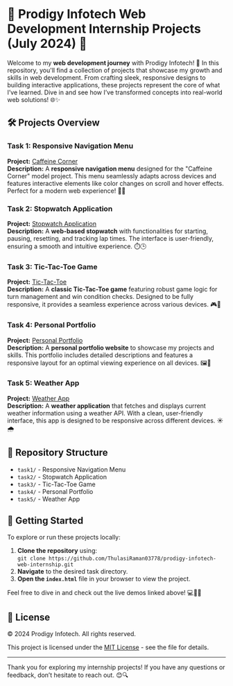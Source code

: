# 🌟 Prodigy Infotech Web Development Internship Projects (July 2024) 🌟

Welcome to my **web development journey** with Prodigy Infotech! 🚀 In this repository, you'll find a collection of projects that showcase my growth and skills in web development. From crafting sleek, responsive designs to building interactive applications, these projects represent the core of what I’ve learned. Dive in and see how I’ve transformed concepts into real-world web solutions! 🌐✨

## 🛠️ Projects Overview

### Task 1: Responsive Navigation Menu
**Project:** [Caffeine Corner](#)  
**Description:** A **responsive navigation menu** designed for the "Caffeine Corner" model project. This menu seamlessly adapts across devices and features interactive elements like color changes on scroll and hover effects. Perfect for a modern web experience! 🌈🔗

### Task 2: Stopwatch Application
**Project:** [Stopwatch Application](#)  
**Description:** A **web-based stopwatch** with functionalities for starting, pausing, resetting, and tracking lap times. The interface is user-friendly, ensuring a smooth and intuitive experience. ⏱️🕒

### Task 3: Tic-Tac-Toe Game
**Project:** [Tic-Tac-Toe](#)  
**Description:** A **classic Tic-Tac-Toe game** featuring robust game logic for turn management and win condition checks. Designed to be fully responsive, it provides a seamless experience across various devices. 🎮📱

### Task 4: Personal Portfolio
**Project:** [Personal Portfolio](#)  
**Description:** A **personal portfolio website** to showcase my projects and skills. This portfolio includes detailed descriptions and features a responsive layout for an optimal viewing experience on all devices. 🖼️📝

### Task 5: Weather App
**Project:** [Weather App](#)  
**Description:** A **weather application** that fetches and displays current weather information using a weather API. With a clean, user-friendly interface, this app is designed to be responsive across different devices. ☀️🌧️

## 📁 Repository Structure

- `task1/` - Responsive Navigation Menu
- `task2/` - Stopwatch Application
- `task3/` - Tic-Tac-Toe Game
- `task4/` - Personal Portfolio
- `task5/` - Weather App

## 🚀 Getting Started

To explore or run these projects locally:
1. **Clone the repository** using:  
   `git clone https://github.com/ThulasiRaman03778/prodigy-infotech-web-internship.git`
2. **Navigate** to the desired task directory.
3. **Open the `index.html`** file in your browser to view the project.

Feel free to dive in and check out the live demos linked above! 💻👨‍💻

## 📜 License

© 2024 Prodigy Infotech. All rights reserved.

This project is licensed under the [MIT License](LINCENSE.txt) - see the file for details.

---

Thank you for exploring my internship projects! If you have any questions or feedback, don’t hesitate to reach out. 😊🔍

